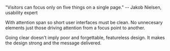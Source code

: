 "Visitors can focus only on five things on a single page."
-- Jakob Nielsen, usability expert

With attention span so short user interfaces must be clean. No unnecesary elements just those driving attention from a focus point to another.

Going clear doesn't imply poor and forgettable, featureless design. It makes the design strong and the message delivered.

